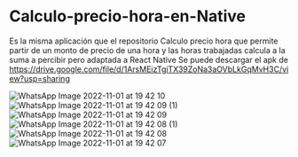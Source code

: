 # Calculo-precio-hora-en-Native
Es la misma aplicación que el repositorio Calculo precio hora que permite partir de un monto de precio de una hora y las horas trabajadas calcula a la suma a percibir pero adaptada a React Native
Se puede descargar el apk de https://drive.google.com/file/d/1ArsMEizTgiTX39ZoNa3aOVbLkGqMvH3C/view?usp=sharing


![WhatsApp Image 2022-11-01 at 19 42 10](https://user-images.githubusercontent.com/109160932/199356018-904d2fa3-8208-4db3-877b-701fa44f46eb.jpeg)
![WhatsApp Image 2022-11-01 at 19 42 09 (1)](https://user-images.githubusercontent.com/109160932/199356026-733b60e7-8a9c-4eef-8f74-9a1b5fdbba70.jpeg)
![WhatsApp Image 2022-11-01 at 19 42 09](https://user-images.githubusercontent.com/109160932/199356031-384847f9-0580-4f37-8a25-38fcbf37bf40.jpeg)
![WhatsApp Image 2022-11-01 at 19 42 08 (1)](https://user-images.githubusercontent.com/109160932/199356044-b3d0a63c-dfd5-46c5-af20-e203100ccff4.jpeg)
![WhatsApp Image 2022-11-01 at 19 42 08](https://user-images.githubusercontent.com/109160932/199356053-9e0388cc-495b-4d4f-80bb-40fb845d4c02.jpeg)
![WhatsApp Image 2022-11-01 at 19 42 07](https://user-images.githubusercontent.com/109160932/199356054-15aa0db6-cd58-4d26-91f5-dad250de8b4a.jpeg)
